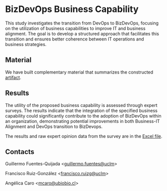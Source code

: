 # BizDevOps Business Capability
This study investigates the transition from DevOps to BizDevOps, focusing on the utilization of business capabilities to improve IT and business alignment. The goal is to develop a structured approach that facilitates this transition and ensures better coherence between IT operations and business strategies.


## Material
We have built complementary material that summarizes the constructed [artifact](/material/material_bizdevops_bc.pdf).

## Results
The utility of the proposed business capability is assessed through expert surveys. The results indicate that the integration of the specified business capability could significantly contribute to the adoption of BizDevOps within an organization, demonstrating potential improvements in both Business-IT Alignment and DevOps transition to BizDevops.

The results and raw expert opinion data from the survey are in the [Excel file](/results/bc_bizdevops_eval_2024_may.xlsx).

## Contacts

Guillermo Fuentes-Quijada <[guillermo.fuentes@uclm](mailto:guillermo.fuentes@uclm?subject=BizDevOps-BC%20Research)>

Francisco Ruiz-González <[francisco.ruizg@uclm](mailto:francisco.ruizg@uclm?subject=BizDevOps-BC%20Research)>

Angélica Caro <[mcaro@ubiobio.cl](mailto:mcaro@ubiobio.cl?subject=BizDevOps-BC%20Research)>